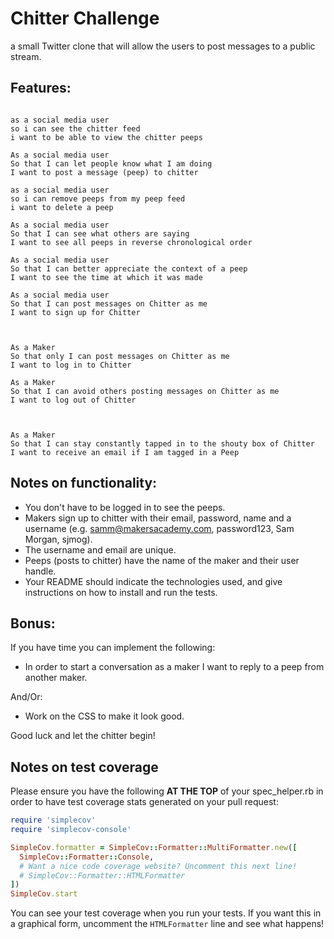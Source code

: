 Chitter Challenge
=================

 a small Twitter clone that will allow the users to post messages to a public stream.

Features:
-------

```

as a social media user
so i can see the chitter feed
i want to be able to view the chitter peeps

As a social media user
So that I can let people know what I am doing  
I want to post a message (peep) to chitter

as a social media user
so i can remove peeps from my peep feed
i want to delete a peep

As a social media user
So that I can see what others are saying  
I want to see all peeps in reverse chronological order

As a social media user
So that I can better appreciate the context of a peep
I want to see the time at which it was made

As a social media user
So that I can post messages on Chitter as me
I want to sign up for Chitter



As a Maker
So that only I can post messages on Chitter as me
I want to log in to Chitter

As a Maker
So that I can avoid others posting messages on Chitter as me
I want to log out of Chitter



As a Maker
So that I can stay constantly tapped in to the shouty box of Chitter
I want to receive an email if I am tagged in a Peep
```

Notes on functionality:
------

* You don't have to be logged in to see the peeps.
* Makers sign up to chitter with their email, password, name and a username (e.g. samm@makersacademy.com, password123, Sam Morgan, sjmog).
* The username and email are unique.
* Peeps (posts to chitter) have the name of the maker and their user handle.
* Your README should indicate the technologies used, and give instructions on how to install and run the tests.

Bonus:
-----

If you have time you can implement the following:

* In order to start a conversation as a maker I want to reply to a peep from another maker.

And/Or:

* Work on the CSS to make it look good.

Good luck and let the chitter begin!

Notes on test coverage
----------------------

Please ensure you have the following **AT THE TOP** of your spec_helper.rb in order to have test coverage stats generated
on your pull request:

```ruby
require 'simplecov'
require 'simplecov-console'

SimpleCov.formatter = SimpleCov::Formatter::MultiFormatter.new([
  SimpleCov::Formatter::Console,
  # Want a nice code coverage website? Uncomment this next line!
  # SimpleCov::Formatter::HTMLFormatter
])
SimpleCov.start
```

You can see your test coverage when you run your tests. If you want this in a graphical form, uncomment the `HTMLFormatter` line and see what happens!
